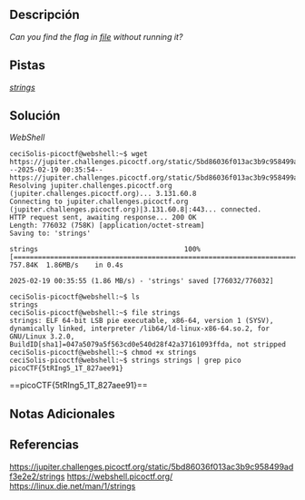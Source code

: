 
## Descripción

*Can you find the flag in [file](https://jupiter.challenges.picoctf.org/static/5bd86036f013ac3b9c958499adf3e2e2/strings) without running it?*

## Pistas

*[strings](https://linux.die.net/man/1/strings)*

## Solución 

*WebShell*

```
ceciSolis-picoctf@webshell:~$ wget https://jupiter.challenges.picoctf.org/static/5bd86036f013ac3b9c958499adf3e2e2/strings
--2025-02-19 00:35:54--  https://jupiter.challenges.picoctf.org/static/5bd86036f013ac3b9c958499adf3e2e2/strings
Resolving jupiter.challenges.picoctf.org (jupiter.challenges.picoctf.org)... 3.131.60.8
Connecting to jupiter.challenges.picoctf.org (jupiter.challenges.picoctf.org)|3.131.60.8|:443... connected.
HTTP request sent, awaiting response... 200 OK
Length: 776032 (758K) [application/octet-stream]
Saving to: 'strings'

strings                                    100%[======================================================================================>] 757.84K  1.86MB/s    in 0.4s    

2025-02-19 00:35:55 (1.86 MB/s) - 'strings' saved [776032/776032]

ceciSolis-picoctf@webshell:~$ ls
strings
ceciSolis-picoctf@webshell:~$ file strings 
strings: ELF 64-bit LSB pie executable, x86-64, version 1 (SYSV), dynamically linked, interpreter /lib64/ld-linux-x86-64.so.2, for GNU/Linux 3.2.0, BuildID[sha1]=047a5079a5f563cd0e540d28f42a37161093ffda, not stripped
ceciSolis-picoctf@webshell:~$ chmod +x strings
ceciSolis-picoctf@webshell:~$ strings strings | grep pico
picoCTF{5tRIng5_1T_827aee91}
```
==picoCTF{5tRIng5_1T_827aee91}==

## Notas Adicionales

## Referencias 

https://jupiter.challenges.picoctf.org/static/5bd86036f013ac3b9c958499adf3e2e2/strings
https://webshell.picoctf.org/
https://linux.die.net/man/1/strings
